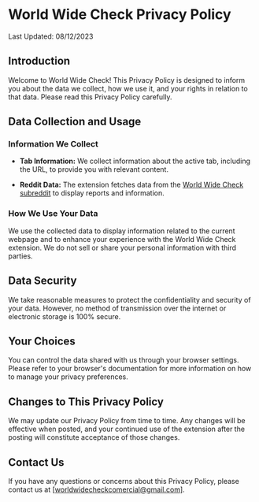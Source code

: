 # World Wide Check Privacy Policy

Last Updated: 08/12/2023

## Introduction

Welcome to World Wide Check! This Privacy Policy is designed to inform you about the data we collect, how we use it, and your rights in relation to that data. Please read this Privacy Policy carefully.

## Data Collection and Usage

### Information We Collect

- **Tab Information:** We collect information about the active tab, including the URL, to provide you with relevant content.

- **Reddit Data:** The extension fetches data from the [World Wide Check subreddit](https://www.reddit.com/r/worldwidecheck/) to display reports and information.

### How We Use Your Data

We use the collected data to display information related to the current webpage and to enhance your experience with the World Wide Check extension. We do not sell or share your personal information with third parties.

## Data Security

We take reasonable measures to protect the confidentiality and security of your data. However, no method of transmission over the internet or electronic storage is 100% secure.

## Your Choices

You can control the data shared with us through your browser settings. Please refer to your browser's documentation for more information on how to manage your privacy preferences.

## Changes to This Privacy Policy

We may update our Privacy Policy from time to time. Any changes will be effective when posted, and your continued use of the extension after the posting will constitute acceptance of those changes.

## Contact Us

If you have any questions or concerns about this Privacy Policy, please contact us at [worldwidecheckcomercial@gmail.com].
